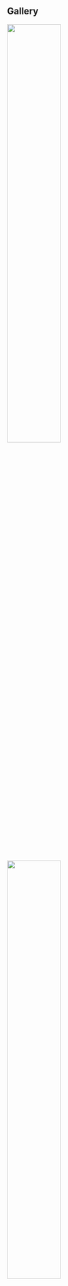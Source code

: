 ## Gallery  
<img src="./GOPR0305.JPG" width="50%">  

<img src="./GOPR0306.JPG" width="50%">  

<img src="./GOPR0307.JPG" width="50%">  

<img src="./GOPR0308.JPG" width="50%">  

<img src="./GOPR0309.JPG" width="50%">  